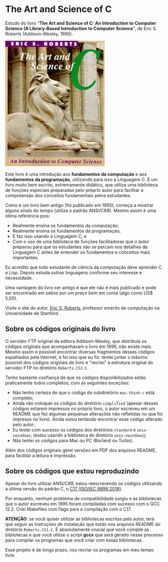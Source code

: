 # The Art and Science of C
Estudo do livro "**The Art and Science of C: An Introduction to Computer Science
(A Library-Based Introduction to Computer Science**", de Eric S. Roberts
(Addison-Wesley, 1995).

![Foto da cada do livro](https://raw.githubusercontent.com/abrantesasf/the_art_and_science_of_c/master/Roberts.CS1.C/book_cover.jpg)

Este livro é uma introdução aos **fundamentos da computação** e aos
**fundamentos da programação**, utilizando para isso a Linguagem C. É um livro
muito bem escrito, extremamente didático, que utiliza uma biblioteca de funções
especiais preparadas pelo próprio autor para facilitar a compreensão dos
conceitos fundamentais pelos estudantes.

Como é um livro bem antigo (foi publicado em 1995), começa a mostrar alguns
sinais do tempo (utiliza o padrão ANSI/C89). Mesmo assim é uma ótima referência
pois:

* Realmente ensina os fundamentos da computação;
* Realmente ensina os fundamentos da programação;
* E faz isso usando a Linguagem C; e
* Com o uso de uma biblioteca de funções facilitadoras que o autor preparou para
  que os estudantes não se percam nos detalhes da Linguagem C antes de entender
  os fundamentos e conceitos mais importantes.

Eu acredito que todo estudante de ciência da computação deve aprender C e
Lisp. Depois estuda outras linguagens conforme seu interesse e necessidade. 

Uma vantagem do livro ser antigo é que ele não é mais publicado e pode ser
encontrado em sebos por um preço bem em conta (algo como US$ 5,00).

Visite o site do autor, [Eric
S. Roberts](https://cs.stanford.edu/people/eroberts/), professor emérito de
computação na Universidade de Stanford.

## Sobre os códigos originais do livro
O servidor FTP original da editora Addison-Wesley, que distribuía os códigos
originais que acompanhavam o livro em 1995, não existe mais. Mesmo assim é
possível encontrar diversas fragmentos desses códigos espalhados pela Internet,
e foi isso que eu fiz: tentei juntar o máximo possível dos códigos originais do
livro e "recriei" a estrutura original do servidor FTP no diretório
`Roberts.CS1.C`.

Tenho bastante confiança de que os códigos disponibilizados estão praticamente
todos completos, com as seguintes exceções:

* Não tenho certeza de que o código do subdiretório `mac-think-c` está completo;
* Ainda não coloquei os códigos do diretório `simplified` (apesar desses códigos
  estarem impressos no próprio livro, o autor escreveu em um README que fez
  algumas pequenas alterações não refletidas no que foi impresso no
  livro). Ainda estou tentando encontrar esse código alterado pelo autor;
* Eu testei com sucesso os códigos dos diretórios `standard` e `unix-xwindows`;
  (estou usando a biblioteca do diretório `unix-xwindows`);
* Não testei os códigos para Mac ou PC (Borland ou Turbo).

Além dos códigos originais gerei versões em PDF dos arquivos README, para
facilitar a leitura e impressão.

## Sobre os códigos que estou reproduzindo
Apesar do livro utilizar ANSI/C89, estou reescrevendo os códigos utilizando a
última versão do padrão C, o [C17 (ISO/IEC
9899:2018)](https://www.iso.org/standard/74528.html).

Por enquanto, nenhum problema de compatibilidade surgiu e as bibliotecas que o
autor escreveu em 1995 foram compiladas com sucesso com o GCC 12.2. Criei
Makefiles com flags para a compilação com o C17.

**ATENÇÃO**: se você quiser utilizar as bibliotecas escritas pelo autor, terá
que seguir as instruções de instalação que estão nos arquivos README do
diretório `Roberts.CS1.C`. É absolutamente crucial que você compile as
bibliotecas e que você utilize o script **gccx** que será gerado nesse processo
para compilar os programas que você criar com essas bibliotecas.

Esse projeto é de longo prazo, vou recriar os programas em meu tempo livre.
